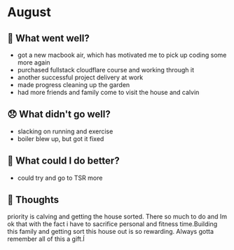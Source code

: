 # August

## 💪 What went well?

- got a new macbook air, which has motivated me to pick up coding some more again
- purchased fullstack cloudflare course and working through it
- another successful project delivery at work
- made progress cleaning up the garden
- had more friends and family come to visit the house and calvin

## 😞 What didn't go well?
- slacking on running and exercise
- boiler blew up, but got it fixed

## 🚀 What could I do better?

- could try and go to TSR more

## 🧠 Thoughts
priority is calving and getting the house sorted. There so much to do and Im ok that with the fact i have to sacrifice personal and fitness time.Building this family and getting sort this house out is so rewarding. Always gotta remember all of this a gift.Í

